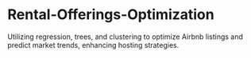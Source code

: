 # Rental-Offerings-Optimization
Utilizing regression, trees, and clustering to optimize Airbnb listings and predict market trends, enhancing hosting strategies.
